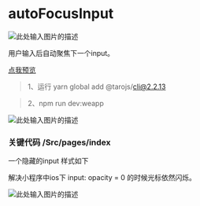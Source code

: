 # autoFocusInput

![此处输入图片的描述][1]

用户输入后自动聚焦下一个input。

[点我预览](https://deja-vuuu.github.io/autoFocusInput/dist/)

> 1、运行 yarn global add @tarojs/cli@2.2.13

> 2、npm run dev:weapp



![此处输入图片的描述][3]




### 关键代码 /Src/pages/index

一个隐藏的input 样式如下

解决小程序中ios下 input: opacity = 0  的时候光标依然闪烁。

![此处输入图片的描述][2]



[1]: https://img.shields.io/badge/autoFocusInput-v1.0-brightgreen.svg
[2]: https://tcdn.kaishustory.com/kstory/kms-rich-text/image/ff4e91e3-771d-41a4-9957-9b4f0873e335_info_w=361_h=367_s=46838.png
[3]: https://tcdn.kaishustory.com/kstory/kms-rich-text/image/00961cf4-e99a-4c69-917d-716faafce7ba_info_w=374_h=596_s=37361.gif
